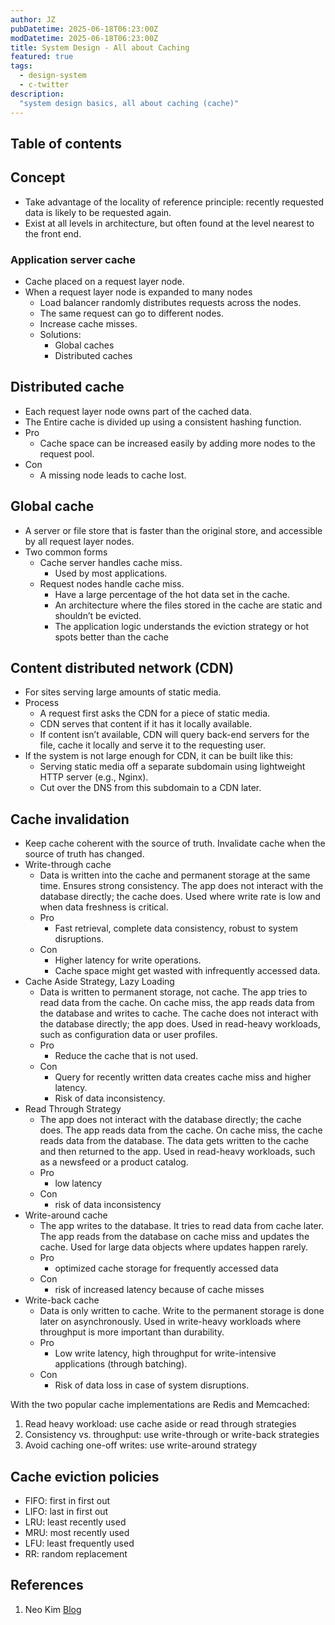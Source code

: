 ```yaml
---
author: JZ
pubDatetime: 2025-06-18T06:23:00Z
modDatetime: 2025-06-18T06:23:00Z
title: System Design - All about Caching
featured: true
tags:
  - design-system
  - c-twitter
description:
  "system design basics, all about caching (cache)"
---
```


## Table of contents

## Concept

- Take advantage of the locality of reference principle: recently requested data is likely to be requested again.
- Exist at all levels in architecture, but often found at the level nearest to the front end.

### Application server cache
- Cache placed on a request layer node.
- When a request layer node is expanded to many nodes
    - Load balancer randomly distributes requests across the nodes.
    - The same request can go to different nodes.
    - Increase cache misses.
    - Solutions:
        - Global caches
        - Distributed caches

## Distributed cache
- Each request layer node owns part of the cached data.
- The Entire cache is divided up using a consistent hashing function.
- Pro
    - Cache space can be increased easily by adding more nodes to the request pool.
- Con
    - A missing node leads to cache lost.

## Global cache
- A server or file store that is faster than the original store, and accessible by all request layer nodes.
- Two common forms
    - Cache server handles cache miss.
        - Used by most applications.
    - Request nodes handle cache miss.
        - Have a large percentage of the hot data set in the cache.
        - An architecture where the files stored in the cache are static and shouldn’t be evicted.
        - The application logic understands the eviction strategy or hot spots better than the cache

## Content distributed network (CDN)
- For sites serving large amounts of static media.
- Process
    - A request first asks the CDN for a piece of static media.
    - CDN serves that content if it has it locally available.
    - If content isn’t available, CDN will query back-end servers for the file, cache it locally and serve it to the requesting user.
- If the system is not large enough for CDN, it can be built like this:
    - Serving static media off a separate subdomain using lightweight HTTP server (e.g., Nginx).
    - Cut over the DNS from this subdomain to a CDN later.

## Cache invalidation
- Keep cache coherent with the source of truth. Invalidate cache when the source of truth has changed.
- Write-through cache
    - Data is written into the cache and permanent storage at the same time. Ensures strong consistency. The app does not interact with the database directly; the cache does. Used where write rate is low and when data freshness is critical.
    - Pro
        - Fast retrieval, complete data consistency, robust to system disruptions.
    - Con
        - Higher latency for write operations.
        - Cache space might get wasted with infrequently accessed data.
- Cache Aside Strategy, Lazy Loading
    - Data is written to permanent storage, not cache. The app tries to read data from the cache. On cache miss, the app reads data from the database and writes to cache. The cache does not interact with the database directly; the app does. Used in read-heavy workloads, such as configuration data or user profiles.
    - Pro
        - Reduce the cache that is not used.
    - Con
        - Query for recently written data creates cache miss and higher latency.
        - Risk of data inconsistency.
- Read Through Strategy
    - The app does not interact with the database directly; the cache does. The app reads data from the cache. On cache miss, the cache reads data from the database. The data gets written to the cache and then returned to the app. Used in read-heavy workloads, such as a newsfeed or a product catalog.
    - Pro
        - low latency
    - Con
        - risk of data inconsistency
- Write-around cache
    - The app writes to the database. It tries to read data from cache later. The app reads from the database on cache miss and updates the cache. Used for large data objects where updates happen rarely.
    - Pro
        - optimized cache storage for frequently accessed data
    - Con
        - risk of increased latency because of cache misses
- Write-back cache
    - Data is only written to cache. Write to the permanent storage is done later on asynchronously. Used in write-heavy workloads where throughput is more important than durability.
    - Pro
        - Low write latency, high throughput for write-intensive applications (through batching).
    - Con
        - Risk of data loss in case of system disruptions.

With the two popular cache implementations are Redis and Memcached:

1. Read heavy workload: use cache aside or read through strategies
2. Consistency vs. throughput: use write-through or write-back strategies
3. Avoid caching one-off writes: use write-around strategy

## Cache eviction policies

- FIFO: first in first out
- LIFO: last in first out
- LRU: least recently used
- MRU: most recently used
- LFU: least frequently used
- RR: random replacement

## References

1. Neo Kim [Blog](https://newsletter.systemdesign.one/p/cache-strategies)
